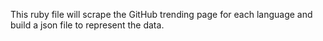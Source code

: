 This ruby file will scrape the GitHub trending page for each language and build a json file to represent the data.